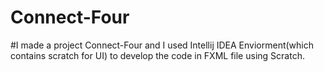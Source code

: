 # Connect-Four
#I made a project Connect-Four and I used Intellij IDEA Enviorment(which contains scratch for UI) to develop the code in FXML file using Scratch.  
